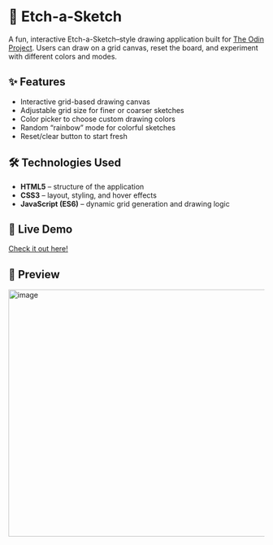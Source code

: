# 🎨 Etch-a-Sketch  

A fun, interactive Etch-a-Sketch–style drawing application built for [The Odin Project](https://www.theodinproject.com/). Users can draw on a grid canvas, reset the board, and experiment with different colors and modes.  

## ✨ Features  
- Interactive grid-based drawing canvas  
- Adjustable grid size for finer or coarser sketches  
- Color picker to choose custom drawing colors  
- Random “rainbow” mode for colorful sketches  
- Reset/clear button to start fresh  

## 🛠️ Technologies Used  
- **HTML5** – structure of the application  
- **CSS3** – layout, styling, and hover effects  
- **JavaScript (ES6)** – dynamic grid generation and drawing logic  

## 🚀 Live Demo  
[Check it out here!]([https://your-live-demo-link.com](https://joel-cornfield.github.io/etch-a-sketch/))  

## 📸 Preview  
<img width="949" height="486" alt="image" src="https://github.com/user-attachments/assets/fed27028-a12c-4eb0-9c22-b62f0499e881" />

